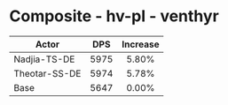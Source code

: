# Composite - hv-pl - venthyr
| Actor | DPS | Increase |
|---|:---:|:---:|
|Nadjia-TS-DE|5975|5.80%|
|Theotar-SS-DE|5974|5.78%|
|Base|5647|0.00%|
